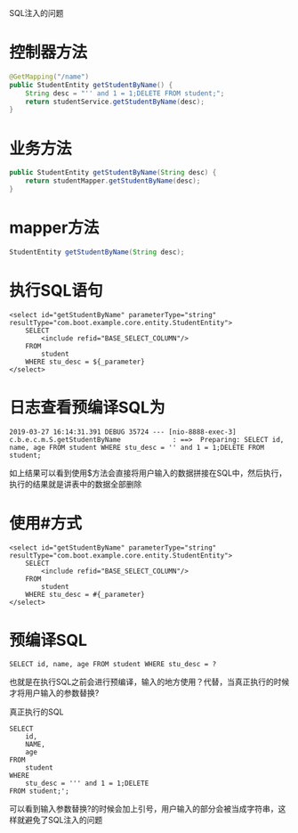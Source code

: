 SQL注入的问题
# 控制器方法
```java
@GetMapping("/name")
public StudentEntity getStudentByName() {
    String desc = "'' and 1 = 1;DELETE FROM student;";
    return studentService.getStudentByName(desc);
}
```
# 业务方法
```java
public StudentEntity getStudentByName(String desc) {
    return studentMapper.getStudentByName(desc);
}
```
# mapper方法
```java
StudentEntity getStudentByName(String desc);
```
# 执行SQL语句
```
<select id="getStudentByName" parameterType="string" resultType="com.boot.example.core.entity.StudentEntity">
    SELECT
        <include refid="BASE_SELECT_COLUMN"/>
    FROM
        student
    WHERE stu_desc = ${_parameter}
</select>
```
# 日志查看预编译SQL为
```
2019-03-27 16:14:31.391 DEBUG 35724 --- [nio-8888-exec-3] c.b.e.c.m.S.getStudentByName             : ==>  Preparing: SELECT id, name, age FROM student WHERE stu_desc = '' and 1 = 1;DELETE FROM student; 
```
如上结果可以看到使用$方法会直接将用户输入的数据拼接在SQL中，然后执行，执行的结果就是讲表中的数据全部删除

# 使用#方式
```
<select id="getStudentByName" parameterType="string" resultType="com.boot.example.core.entity.StudentEntity">
    SELECT
        <include refid="BASE_SELECT_COLUMN"/>
    FROM
        student
    WHERE stu_desc = #{_parameter}
</select>
```

# 预编译SQL
```
SELECT id, name, age FROM student WHERE stu_desc = ? 
```
也就是在执行SQL之前会进行预编译，输入的地方使用？代替，当真正执行的时候才将用户输入的参数替换?

真正执行的SQL
```
SELECT
	id,
	NAME,
	age 
FROM
	student 
WHERE
	stu_desc = ''' and 1 = 1;DELETE
FROM student;';
```
可以看到输入参数替换?的时候会加上引号，用户输入的部分会被当成字符串，这样就避免了SQL注入的问题